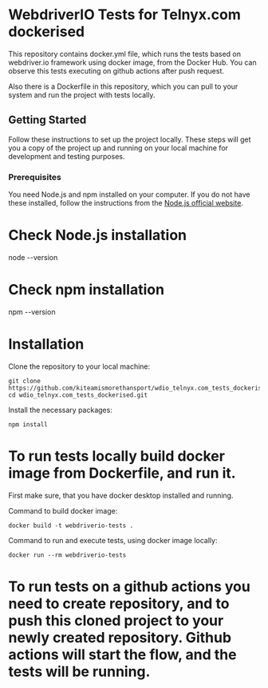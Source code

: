 # WebdriverIO Tests for Telnyx.com dockerised

This repository contains docker.yml file, which runs the tests based on webdriver.io framework using docker image, from the Docker Hub. You can observe this tests executing on github actions after push request.  

Also there is a Dockerfile in this repository, which you can pull to your system and run the project with tests locally.  


## Getting Started

Follow these instructions to set up the project locally. These steps will get you a copy of the project up and running on your local machine for development and testing purposes.

### Prerequisites

You need Node.js and npm installed on your computer. If you do not have these installed, follow the instructions from the [Node.js official website](https://nodejs.org/).


# Check Node.js installation
node --version

# Check npm installation
npm --version

# Installation  

Clone the repository to your local machine:
```
git clone https://github.com/kiteamismorethansport/wdio_telnyx.com_tests_dockerised.git  
cd wdio_telnyx.com_tests_dockerised.git  
```
Install the necessary packages:
```
npm install
```

# To run tests locally build docker image from Dockerfile, and run it.  

First make sure, that you have docker desktop installed and running.

Command to build docker image:
```  
docker build -t webdriverio-tests .  
```
Command to run and execute tests, using docker image locally: 
``` 
docker run --rm webdriverio-tests
```

# To run tests on a github actions you need to create repository, and to push this cloned project to your newly created repository. Github actions will start the flow, and the tests will be running.